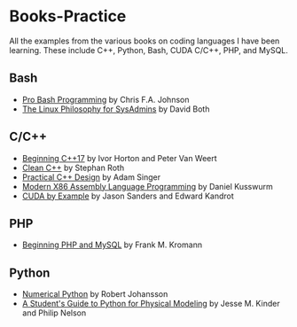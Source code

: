 # Books-Practice

All the examples from the various books on coding languages I have been learning. These include C++, Python, Bash, CUDA C/C++, PHP, and MySQL.

## Bash

- [Pro Bash Programming](https://github.com/apress/pro-bash-programming) by Chris F.A. Johnson
- [The Linux Philosophy for SysAdmins](https://github.com/Apress/linux-philo-sysadmins) by David Both

## C/C++

- [Beginning C++17](https://github.com/apress/beg-cplusplus17) by Ivor Horton and Peter Van Weert
- [Clean C++](https://github.com/apress/clean-cplusplus) by Stephan Roth
- [Practical C++ Design](https://github.com/apress/practical-cplusplus-design) by Adam Singer
- [Modern X86 Assembly Language Programming](https://github.com/Apress/modern-x86-assembly-language-programming-2e) by Daniel Kusswurm
- [CUDA by Example](https://developer.nvidia.com/cuda-example) by Jason Sanders and Edward Kandrot

## PHP

- [Beginning PHP and MySQL](https://github.com/Apress/beginning-php-and-mysql-5e) by Frank M. Kromann

## Python

- [Numerical Python](https://github.com/Apress/numerical-python-second-ed) by Robert Johansson
- [A Student's Guide to Python for Physical Modeling](http://physicalmodelingwithpython.blogspot.com/p/code-samples.html) by Jesse M. Kinder and Philip Nelson
